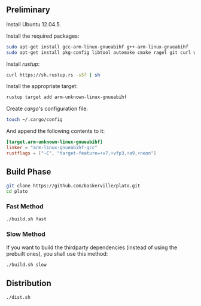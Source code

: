 ## Preliminary

Install Ubuntu 12.04.5.

Install the required packages:
```sh
sudo apt-get install gcc-arm-linux-gnueabihf g++-arm-linux-gnueabihf
sudo apt-get install pkg-config libtool automake cmake ragel git curl wget zip unzip
```

Install *rustup*:
```sh
curl https://sh.rustup.rs -sSf | sh
```

Install the appropriate target:
```sh
rustup target add arm-unknown-linux-gnueabihf
```

Create *cargo*'s configuration file:
```sh
touch ~/.cargo/config
```

And append the following contents to it:
```toml
[target.arm-unknown-linux-gnueabihf]
linker = "arm-linux-gnueabihf-gcc"
rustflags = ["-C", "target-feature=+v7,+vfp3,+a9,+neon"]
```

## Build Phase

```sh
git clone https://github.com/baskerville/plato.git
cd plato
```

### Fast Method

```sh
./build.sh fast
```

### Slow Method

If you want to build the thirdparty dependencies (instead of using the prebuilt ones), you shall use this method:

```sh
./build.sh slow
```

## Distribution

```sh
./dist.sh
```
